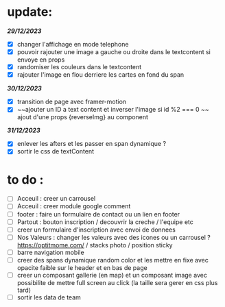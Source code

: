 # update:

**_29/12/2023_**

- [x] changer l'affichage en mode telephone
- [x] pouvoir rajouter une image a gauche ou droite dans le textcontent si envoye en props
- [x] randomiser les couleurs dans le textcontent
- [x] rajouter l'image en flou derriere les cartes en fond du span

**_30/12/2023_**

- [x] transition de page avec framer-motion
- [x] ~~ajouter un ID a text content et inverser l'image si id %2 === 0 ~~ ajout d'une props {reverseImg} au component

**_31/12/2023_**

- [x] enlever les afters et les passer en span dynamique ?
- [x] sortir le css de textContent

# to do :

- [ ] Acceuil : creer un carrousel
- [ ] Acceuil : creer module google comment
- [ ] footer : faire un formulaire de contact ou un lien en footer
- [ ] Partout : bouton inscription / decouvrir la creche / l'equipe etc
- [ ] creer un formulaire d'inscription avec envoi de donnees
- [ ] Nos Valeurs : changer les valeurs avec des icones ou un carrousel ? https://optitmome.com/ / stacks photo / position sticky
- [ ] barre navigation mobile
- [ ] creer des spans dynamique random color et les mettre en fixe avec opacite faible sur le header et en bas de page
- [ ] creer un composant gallerie (en map) et un composant image avec possibilite de mettre full screen au click (la taille sera gerer en css plus tard)
- [ ] sortir les data de team
